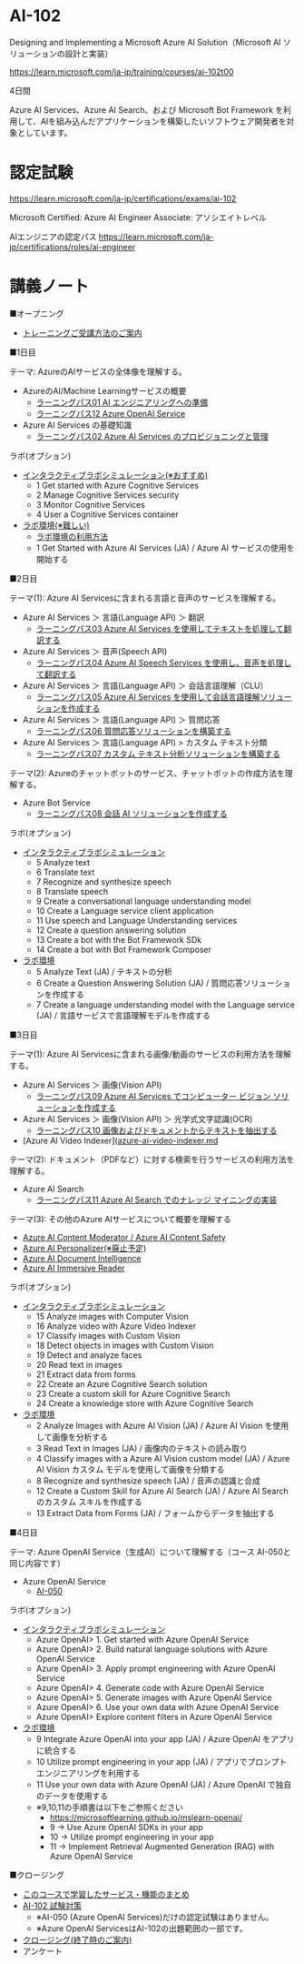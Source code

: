# AI-102

Designing and Implementing a Microsoft Azure AI Solution（Microsoft AI ソリューションの設計と実装）

https://learn.microsoft.com/ja-jp/training/courses/ai-102t00

4日間

Azure AI Services、Azure AI Search、および Microsoft Bot Framework を利用して、AIを組み込んだアプリケーションを構築したいソフトウェア開発者を対象としています。

<!--
> ※AI-100:
> https://docs.microsoft.com/ja-jp/learn/certifications/exams/ai-100
> 2021年6月30日に廃止
-->

# 認定試験

https://learn.microsoft.com/ja-jp/certifications/exams/ai-102

Microsoft Certified: Azure AI Engineer Associate: アソシエイトレベル

AIエンジニアの認定パス
https://learn.microsoft.com/ja-jp/certifications/roles/ai-engineer


# 講義ノート

■オープニング

- [トレーニングご受講方法のご案内](../opening.md)

■1日目

テーマ: AzureのAIサービスの全体像を理解する。

- AzureのAI/Machine Learningサービスの概要
  - [ラーニングパス01 AI エンジニアリングへの準備](lp01.md)
  - [ラーニングパス12 Azure OpenAI Service](lp12.md)
- Azure AI Services の基礎知識
  - [ラーニングパス02 Azure AI Services のプロビジョニングと管理](lp02.md)

ラボ(オプション)
- [インタラクティブラボシミュレーション(※おすすめ)](https://mslabs.cloudguides.com/guides/AI-102%20Lab%20Simulations%20-%20Designing%20and%20implementing%20a%20Microsoft%20Azure%20AI%20solution)
  - 1 Get started with Azure Cognitive Services
  - 2 Manage Cognitive Services security
  - 3 Monitor Cognitive Services
  - 4 User a Cognitive Services container
- [ラボ環境(※難しい)](https://esi.learnondemand.net/User/Login)
  - [ラボ環境の利用方法](../cloudslice/README.md)
  - 1 Get Started with Azure AI Services (JA) / Azure AI サービスの使用を開始する

■2日目

テーマ(1): Azure AI Servicesに含まれる言語と音声のサービスを理解する。
- Azure AI Services ＞ 言語(Language API) ＞ 翻訳
  - [ラーニングパス03 Azure AI Services を使用してテキストを処理して翻訳する](lp03.md)
- Azure AI Services ＞ 音声(Speech API)
  - [ラーニングパス04 Azure AI Speech Services を使用し、音声を処理して翻訳する](lp04.md)
- Azure AI Services ＞ 言語(Language API) ＞ 会話言語理解（CLU）
  - [ラーニングパス05 Azure AI Services を使用して会話言語理解ソリューションを作成する](lp05.md)
- Azure AI Services ＞ 言語(Language API) ＞ 質問応答
  - [ラーニングパス06 質問応答ソリューションを構築する](lp06.md)
- Azure AI Services ＞ 言語(Language API) > カスタム テキスト分類
  - [ラーニングパス07 カスタム テキスト分析ソリューションを構築する](lp07.md)

テーマ(2): Azureのチャットボットのサービス、チャットボットの作成方法を理解する。

- Azure Bot Service
  - [ラーニングパス08 会話 AI ソリューションを作成する](lp08.md)

ラボ(オプション)

- [インタラクティブラボシミュレーション](https://mslabs.cloudguides.com/guides/AI-102%20Lab%20Simulations%20-%20Designing%20and%20implementing%20a%20Microsoft%20Azure%20AI%20solution)
  - 5 Analyze text
  - 6 Translate text
  - 7 Recognize and synthesize speech
  - 8 Translate speech
  - 9 Create a conversational language understanding model
  - 10 Create a Language service client application
  - 11 Use speech and Language Understanding services
  - 12 Create a question answering solution
  - 13 Create a bot with the Bot Framework SDk
  - 14 Create a bot with Bot Framework Composer
- [ラボ環境](https://esi.learnondemand.net/User/Login)
  - 5 Analyze Text (JA) / テキストの分析
  - 6 Create a Question Answering Solution (JA) / 質問応答ソリューションを作成する
  - 7 Create a language understanding model with the Language service (JA) / 言語サービスで言語理解モデルを作成する

■3日目

テーマ(1): Azure AI Servicesに含まれる画像/動画のサービスの利用方法を理解する。

- Azure AI Services ＞ 画像(Vision API)
  - [ラーニングパス09 Azure AI Services でコンピューター ビジョン ソリューションを作成する](lp09.md)
- Azure AI Services ＞ 画像(Vision API) ＞ 光学式文字認識(OCR)
  - [ラーニングパス10 画像およびドキュメントからテキストを抽出する](lp10.md)
- [Azure AI Video Indexer]([azure-ai-video-indexer.md](../AI-3004-vision/lp05-analyze-video.md)

テーマ(2): ドキュメント（PDFなど）に対する検索を行うサービスの利用方法を理解する。

- Azure AI Search
  - [ラーニングパス11 Azure AI Search でのナレッジ マイニングの実装](lp11.md)

<!--
おまけ: [Azure OpenAI Serviceの「on your data」（内部でAzure AI Searchを使用）](../AI-050-2024/pdf/AI-050-mod6-onyourdata.pdf)
-->

テーマ(3): その他のAzure AIサービスについて概要を理解する

- [Azure AI Content Moderator / Azure AI Content Safety](azure-ai-content-moderator.md)
- [Azure AI Personalizer(※廃止予定)](azure-ai-personalizer.md)
- [Azure AI Document Intelligence](azure-ai-document-intelligence.md)
- [Azure AI Immersive Reader](azure-ai-immersive-reader.md)

ラボ(オプション)
- [インタラクティブラボシミュレーション](https://mslabs.cloudguides.com/guides/AI-102%20Lab%20Simulations%20-%20Designing%20and%20implementing%20a%20Microsoft%20Azure%20AI%20solution)
  - 15 Analyze images with Computer Vision
  - 16 Analyze video with Azure Video Indexer
  - 17 Classify images with Custom Vision
  - 18 Detect objects in images with Custom Vision
  - 19 Detect and analyze faces
  - 20 Read text in images
  - 21 Extract data from forms
  - 22 Create an Azure Cognitive Search solution
  - 23 Create a custom skill for Azure Cognitive Search
  - 24 Create a knowledge store with Azure Cognitive Search
- [ラボ環境](https://esi.learnondemand.net/User/Login)
  - 2 Analyze Images with Azure AI Vision (JA) / Azure AI Vision を使用して画像を分析する
  - 3 Read Text in Images (JA) / 画像内のテキストの読み取り
  - 4 Classify images with a Azure AI Vision custom model (JA) / Azure AI Vision カスタム モデルを使用して画像を分類する
  - 8 Recognize and synthesize speech (JA) / 音声の認識と合成
  - 12 Create a Custom Skill for Azure AI Search (JA) / Azure AI Search のカスタム スキルを作成する
  - 13 Extract Data from Forms (JA) / フォームからデータを抽出する


■4日目

テーマ: Azure OpenAI Service（生成AI）について理解する（コース AI-050と同じ内容です）

- Azure OpenAI Service
  - [AI-050](../AI-050-2024/README.md)

ラボ(オプション)
- [インタラクティブラボシミュレーション](https://mslabs.cloudguides.com/guides/AI-102%20Lab%20Simulations%20-%20Designing%20and%20implementing%20a%20Microsoft%20Azure%20AI%20solution)
  - Azure OpenAI> 1. Get started with Azure OpenAI Service
  - Azure OpenAI> 2. Build natural language solutions with Azure OpenAI Service
  - Azure OpenAI> 3. Apply prompt engineering with Azure OpenAI Service
  - Azure OpenAI> 4. Generate code with Azure OpenAI Service
  - Azure OpenAI> 5. Generate images with Azure OpenAI Service
  - Azure OpenAI> 6. Use your own data with Azure OpenAI Service
  - Azure OpenAI> Explore content filters in Azure OpenAI Service
- [ラボ環境](https://esi.learnondemand.net/User/Login)
  - 9 Integrate Azure OpenAI into your app (JA) / Azure OpenAI をアプリに統合する
  - 10 Utilize prompt engineering in your app (JA) / アプリでプロンプト エンジニアリングを利用する
  - 11 Use your own data with Azure OpenAI (JA) / Azure OpenAI で独自のデータを使用する
  - ※9,10,11の手順書は以下をご参照ください
    - https://microsoftlearning.github.io/mslearn-openai/
    - 9 → Use Azure OpenAI SDKs in your app
    - 10 → Utilize prompt engineering in your app
    - 11 → Implement Retrieval Augmented Generation (RAG) with Azure OpenAI Service


■クロージング

- [このコースで学習したサービス・機能のまとめ](matome.md)
- [AI-102 試験対策](exam.md)
  - ※AI-050 (Azure OpenAI Services)だけの認定試験はありません。
  - ※Azure OpenAI ServicesはAI-102の出題範囲の一部です。
- [クロージング(終了時のご案内)](../closing-cloudslice.md)
- アンケート

<!--
※おまけ（AI-102範囲外、時間があれば解説）
- [Microsoft Security Copilot](../microsoft-security-copilot/microsoft-security-copilot.md) (セキュリティ専門家を支援するAIアシスタント, 2023/3/28～)
-->


<!--
# ラボ

■ ラボ手順書

英語版（最新。ブラウザの翻訳機能で日本語化して閲覧できます）
https://github.com/MicrosoftLearning/AI-102-AIEngineer

日本語翻訳版（若干古い可能性があります）
https://github.com/MicrosoftLearning/AI-102-AIEngineer.ja-jp

ラボのファイル（ダウンロードして展開すると Allfiles フォルダ以下にラボで使用するファイルがあります）
https://github.com/MicrosoftLearning/AI-102-AIEngineer/archive/refs/heads/master.zip

■ ラボの概要

- ラボ01 AI Servicesを使用する(言語の検出)
- ラボ02 セキュリティ
- ラボ03 モニタリング
- ラボ04 コンテナー
- ラボ05 テキスト分析（感情分析・キーフレーズ抽出）
- ラボ06 翻訳
- ラボ07 スピーチ
- ラボ08 スピーチ翻訳
- ラボ09 LUISアプリ
- ラボ10 LUISクライアント
- ラボ11 LUISスピーチ
- ラボ12 QandA
- ラボ13 ボット(TimeBot)の作成(Bot Framework Emulatorを使用)
- ラボ14 ボット(WeatherBot)の作成(Bot Framework Composerを使用)
- ラボ15 コンピュータビジョン
- ラボ16 ビデオインデクサー
- ラボ17 イメージ分類
- ラボ18 オブジェクト検出
- ラボ19 フェース
- ラボ20 OCR
- ラボ21 カスタムフォーム
- ラボ22 検索ソリューションの開発
- ラボ23 カスタムサーチスキル
- ラボ24 ナレッジストア
-->

